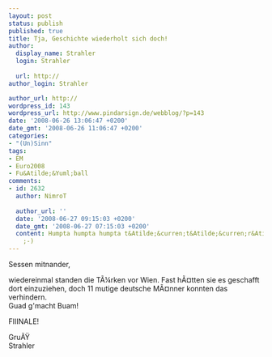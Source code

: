 ```yaml
---
layout: post
status: publish
published: true
title: Tja, Geschichte wiederholt sich doch!
author:
  display_name: Strahler
  login: Strahler
  
  url: http://
author_login: Strahler

author_url: http://
wordpress_id: 143
wordpress_url: http://www.pindarsign.de/webblog/?p=143
date: '2008-06-26 13:06:47 +0200'
date_gmt: '2008-06-26 11:06:47 +0200'
categories:
- "(Un)Sinn"
tags:
- EM
- Euro2008
- Fu&Atilde;&Yuml;ball
comments:
- id: 2632
  author: NimroT
  
  author_url: ''
  date: '2008-06-27 09:15:03 +0200'
  date_gmt: '2008-06-27 07:15:03 +0200'
  content: Humpta humpta humpta t&Atilde;&curren;t&Atilde;&curren;r&Atilde;&curren;&Atilde;&curren;&Atilde;&curren;&Atilde;&curren;
    ;-)
---
```

<p>Sessen mitnander,</p>
<p>wiedereinmal standen die T&Atilde;&frac14;rken vor Wien. Fast h&Atilde;&curren;tten sie es geschafft dort einzuziehen, doch 11 mutige deutsche M&Atilde;&curren;nner konnten das verhindern.<br />
Guad g'macht Buam!</p>
<p>FIIINALE!</p>
<p>Gru&Atilde;&Yuml;<br />
Strahler</p>

